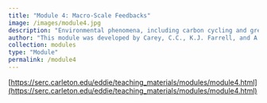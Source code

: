 ```yaml
---
title: "Module 4: Macro-Scale Feedbacks"
image: /images/module4.jpg
description: "Environmental phenomena, including carbon cycling and greenhouse gas fluxes, are often driven by multiple factors that interact across space and over time. In this module, students "force" a lake model with climate scenarios to test hypotheses about how local and global drivers interact to promote or suppress greenhouse gas."
author: "This module was developed by Carey, C.C., K.J. Farrell, and A.G. Hounshell. 1 April 2019. Macrosystems EDDIE: Macro-Scale Feedbacks. Macrosystems EDDIE Module 4, Version 1. http://module4.macrosystemseddie.org. Module development was supported by NSF EF 1702506."
collection: modules
type: "Module"
permalink: /module4
---
```


[https://serc.carleton.edu/eddie/teaching_materials/modules/module4.html](https://serc.carleton.edu/eddie/teaching_materials/modules/module4.html)
